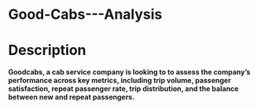 # Good-Cabs---Analysis
# Description




**Goodcabs, a cab service company is looking to to assess the company’s performance across key metrics, including trip volume, passenger satisfaction, repeat passenger rate, trip distribution, and the balance between new and repeat passengers.**




